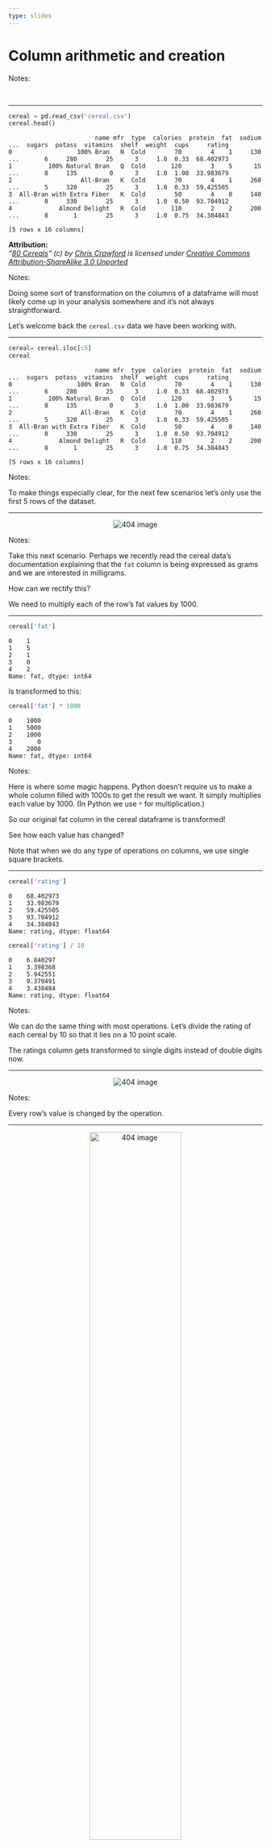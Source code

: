 ```yaml
---
type: slides
---
```


# Column arithmetic and creation

Notes:

<br>

---

``` python
cereal = pd.read_csv('cereal.csv')
cereal.head()
```

```out
                        name mfr  type  calories  protein  fat  sodium  ...  sugars  potass  vitamins  shelf  weight  cups     rating
0                  100% Bran   N  Cold        70        4    1     130  ...       6     280        25      3     1.0  0.33  68.402973
1          100% Natural Bran   Q  Cold       120        3    5      15  ...       8     135         0      3     1.0  1.00  33.983679
2                   All-Bran   K  Cold        70        4    1     260  ...       5     320        25      3     1.0  0.33  59.425505
3  All-Bran with Extra Fiber   K  Cold        50        4    0     140  ...       0     330        25      3     1.0  0.50  93.704912
4             Almond Delight   R  Cold       110        2    2     200  ...       8       1        25      3     1.0  0.75  34.384843

[5 rows x 16 columns]
```

**Attribution:**  
*“[80 Cereals](https://www.kaggle.com/crawford/80-cereals/)” (c) by
[Chris Crawford](https://www.linkedin.com/in/crawforc3/) is licensed
under [Creative Commons Attribution-ShareAlike 3.0
Unported](http://creativecommons.org/licenses/by-sa/3.0/)*

Notes:

Doing some sort of transformation on the columns of a dataframe will
most likely come up in your analysis somewhere and it’s not always
straightforward.

Let’s welcome back the `cereal.csv` data we have been working with.

---

``` python
cereal= cereal.iloc[:5]
cereal
```

```out
                        name mfr  type  calories  protein  fat  sodium  ...  sugars  potass  vitamins  shelf  weight  cups     rating
0                  100% Bran   N  Cold        70        4    1     130  ...       6     280        25      3     1.0  0.33  68.402973
1          100% Natural Bran   Q  Cold       120        3    5      15  ...       8     135         0      3     1.0  1.00  33.983679
2                   All-Bran   K  Cold        70        4    1     260  ...       5     320        25      3     1.0  0.33  59.425505
3  All-Bran with Extra Fiber   K  Cold        50        4    0     140  ...       0     330        25      3     1.0  0.50  93.704912
4             Almond Delight   R  Cold       110        2    2     200  ...       8       1        25      3     1.0  0.75  34.384843

[5 rows x 16 columns]
```

Notes:

To make things especially clear, for the next few scenarios let’s only
use the first 5 rows of the dataset.

---

<center>

<img src='/module2/times1000.png'  alt="404 image" />

</center>

Notes:

Take this next scenario. Perhaps we recently read the cereal data’s
documentation explaining that the `fat` column is being expressed as
grams and we are interested in milligrams.

How can we rectify this?

We need to multiply each of the row’s fat values by 1000.

---

``` python
cereal['fat']
```

```out
0    1
1    5
2    1
3    0
4    2
Name: fat, dtype: int64
```

Is transformed to this:

``` python
cereal['fat'] * 1000
```

```out
0    1000
1    5000
2    1000
3       0
4    2000
Name: fat, dtype: int64
```

Notes:

Here is where some magic happens. Python doesn’t require us to make a
whole column filled with 1000s to get the result we want. It simply
multiplies each value by 1000. (In Python we use `*` for
multiplication.)

So our original fat column in the cereal dataframe is transformed\!

See how each value has changed?

Note that when we do any type of operations on columns, we use single
square brackets.

---

``` python
cereal['rating'] 
```

```out
0    68.402973
1    33.983679
2    59.425505
3    93.704912
4    34.384843
Name: rating, dtype: float64
```

``` python
cereal['rating'] / 10
```

```out
0    6.840297
1    3.398368
2    5.942551
3    9.370491
4    3.438484
Name: rating, dtype: float64
```

Notes:

We can do the same thing with most operations. Let’s divide the rating
of each cereal by 10 so that it lies on a 10 point scale.

The ratings column gets transformed to single digits instead of double
digits now.

---

<center>

<img src='/module2/divide10.png'  alt="404 image" />

</center>

Notes:

Every row’s value is changed by the operation.

---

<center>

<img src='/module2/sugarcups.png'  width="60%" alt="404 image" />

</center>

``` python
cereal['sugars'] / cereal['cups']
```

```out
0    18.181818
1     8.000000
2    15.151515
3     0.000000
4    10.666667
dtype: float64
```

Notes:

We are not limited to simply taking a column and transforming it by a
single number. We can do operations involving multiple columns as well.
Perhaps we wanted to know the amount of sugar (`sugar`) per cup of
cereal (`cups`).

The expected result would look something like this diagram.

Remember that with any column operation we use only single square
brackets on our columns.

To get our desired output of sugar content per cup our code looks like
this.

Each sugar row value is divided by its corresponding cups value.

---

``` python
cereal[['sugars']] / cereal[['cups']]
```

```out
   cups  sugars
0   NaN     NaN
1   NaN     NaN
2   NaN     NaN
3   NaN     NaN
4   NaN     NaN
```

Notes:

Just to stress the point of why we use single square brackets for our
operations, here is what happens when we use double square brackets.

This doesn’t appear very useful.

---

``` python
cereal = pd.read_csv('cereal.csv', usecols=['name', 'mfr','type', 'fat', 'sugars', 'weight', 'cups','rating'])
cereal
```

```out
                         name mfr  type  fat  sugars  weight  cups     rating
0                   100% Bran   N  Cold    1       6     1.0  0.33  68.402973
1           100% Natural Bran   Q  Cold    5       8     1.0  1.00  33.983679
2                    All-Bran   K  Cold    1       5     1.0  0.33  59.425505
3   All-Bran with Extra Fiber   K  Cold    0       0     1.0  0.50  93.704912
..                        ...  ..   ...  ...     ...     ...   ...        ...
73                       Trix   G  Cold    1      12     1.0  1.00  27.753301
74                 Wheat Chex   R  Cold    1       3     1.0  0.67  49.787445
75                   Wheaties   G  Cold    1       3     1.0  1.00  51.592193
76        Wheaties Honey Gold   G  Cold    1       8     1.0  0.75  36.187559

[77 rows x 8 columns]
```

Notes:

Up until now, all of these operations have been done without being added
to our cereal dataframe.

Let’s explore how we can add new columns to a less detailed version of
our cereal dataframe.

We’ll be working with a smaller dataframe containing only a few columns
columns so that it’s easier to follow the examples.

---

## Column Creation

``` python
oz_to_g = 28.3495
cereal['weight'] * oz_to_g
```

```out
0     28.3495
1     28.3495
2     28.3495
3     28.3495
       ...   
73    28.3495
74    28.3495
75    28.3495
76    28.3495
Name: weight, Length: 77, dtype: float64
```

``` python
cereal = cereal.assign(weight_g=cereal['weight'] * oz_to_g)
cereal.head()
```

```out
                        name mfr  type  fat  sugars  weight  cups     rating  weight_g
0                  100% Bran   N  Cold    1       6     1.0  0.33  68.402973   28.3495
1          100% Natural Bran   Q  Cold    5       8     1.0  1.00  33.983679   28.3495
2                   All-Bran   K  Cold    1       5     1.0  0.33  59.425505   28.3495
3  All-Bran with Extra Fiber   K  Cold    0       0     1.0  0.50  93.704912   28.3495
4             Almond Delight   R  Cold    2       8     1.0  0.75  34.384843   28.3495
```

Notes:

In the next scenario, we have decided that our `weight` column should
show the weight of each cereal in grams instead of ounces.

We are going to save the conversion factor of grams to ounces in an
object named `oz_to_g`.

Let’s start with just the operation for this.

Next, we combine our operation with the implementation of adding it as a
new column to the dataframe. The verb `.assign()` allows us to specify a
column name to our result using an equal sign `=`.

We are going to name our new column `weight_g` (for grams).

Just like we did earlier in the module, we need to save the dataframe to
an object when making changes involving columns. This will permanently
save the column `weight_g` to the dataframe `cereal`.

---

``` python
cereal['sugars'] / cereal['cups']
```

```out
0     18.181818
1      8.000000
2     15.151515
3      0.000000
        ...    
73    12.000000
74     4.477612
75     3.000000
76    10.666667
Length: 77, dtype: float64
```

``` python
cereal = cereal.assign(sugar_per_cup=cereal['sugars'] / cereal['cups'])
cereal.head()
```

```out
                        name mfr  type  fat  sugars  weight  cups     rating  weight_g  sugar_per_cup
0                  100% Bran   N  Cold    1       6     1.0  0.33  68.402973   28.3495      18.181818
1          100% Natural Bran   Q  Cold    5       8     1.0  1.00  33.983679   28.3495       8.000000
2                   All-Bran   K  Cold    1       5     1.0  0.33  59.425505   28.3495      15.151515
3  All-Bran with Extra Fiber   K  Cold    0       0     1.0  0.50  93.704912   28.3495       0.000000
4             Almond Delight   R  Cold    2       8     1.0  0.75  34.384843   28.3495      10.666667
```

Notes:

Let’s try another example.

This time we want to save our sugar content per cereal cup as a column
in our existing dataframe.

At the top you can see the operation by itself, just for teaching
purposes. Then, below, we combine our calculation with `assign()`,
naming the column `sugar_per_cup`.

---

# Let’s apply what we learned\!

Notes:

<br>
